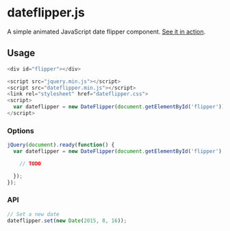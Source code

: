 # dateflipper.js

A simple animated JavaScript date flipper component.
[See it in action](http://rawgit.com/rsimon/date-flipper/master/example.html).

## Usage

```javascript
<div id="flipper"></div>
```
```javascript
<script src="jquery.min.js"></script>
<script src="dateflipper.min.js"></script>
<link rel="stylesheet" href="dateflipper.css">
<script>
  var dateflipper = new DateFlipper(document.getElementById('flipper'));
</script>
```

### Options

```javascript
jQuery(document).ready(function() {
  var dateflipper = new DateFlipper(document.getElementById('flipper'), {

    // TODO

  });
});
```

### API

```javascript
// Set a new date
dateflipper.set(new Date(2015, 8, 16));
```
